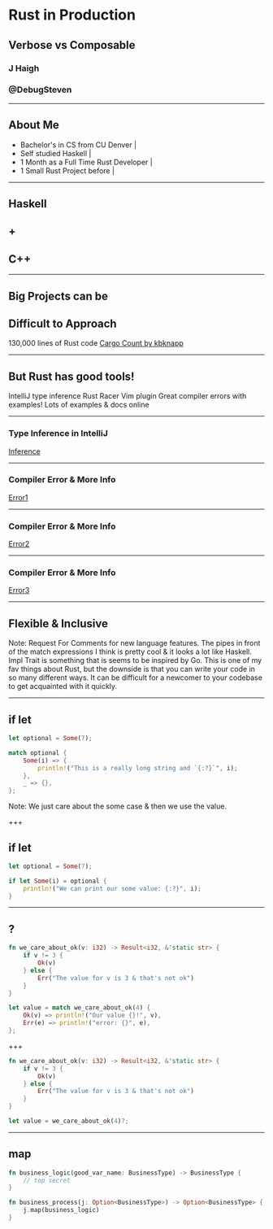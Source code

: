 # Rust in Production
## Verbose vs Composable
### J Haigh
### @DebugSteven

---

## About Me
- Bachelor's in CS from CU Denver |
- Self studied Haskell |
- 1 Month as a Full Time Rust Developer |
- 1 Small Rust Project before |

---

## Haskell
## +
## C++

---

## Big Projects can be
## Difficult to Approach

130,000 lines of Rust code
[Cargo Count by kbknapp](https://github.com/kbknapp/cargo-count)

---

## But Rust has good tools!

IntelliJ type inference
Rust Racer Vim plugin
Great compiler errors with examples!
Lots of examples & docs online

---

### Type Inference in IntelliJ
[Inference](intellij.png)

---

### Compiler Error & More Info
[Error1](error1.png)

---

### Compiler Error & More Info
[Error2](error2.png)

---

### Compiler Error & More Info
[Error3](error3.png)

---

## Flexible & Inclusive

Note:
Request For Comments for new language features.
The pipes in front of the match expressions
I think is pretty cool & it looks a lot like Haskell.
Impl Trait is something that is seems to be inspired by Go. 
This is one of my fav things about Rust, but the downside is that you can write your
code in so many different ways. It can be difficult for a newcomer to your
codebase to get acquainted with it quickly.

---

## if let

```rust
let optional = Some(7);

match optional {
    Some(i) => {
        println!("This is a really long string and `{:?}`", i);
    },
    _ => {},
};
```
Note:
We just care about the some case & then we use the value.

+++

## if let
```rust
let optional = Some(7);

if let Some(i) = optional {
    println!("We can print our some value: {:?}", i);
}
```

---

## ?

```rust
fn we_care_about_ok(v: i32) -> Result<i32, &'static str> {
    if v != 3 {
        Ok(v)
    } else {
        Err("The value for v is 3 & that's not ok")
    }
}

let value = match we_care_about_ok(4) {
    Ok(v) => println!("Our value {}!", v),
    Err(e) => println!("error: {}", e),
};
```

+++

```rust
fn we_care_about_ok(v: i32) -> Result<i32, &'static str> {
    if v != 3 {
        Ok(v)
    } else {
        Err("The value for v is 3 & that's not ok")
    }
}

let value = we_care_about_ok(4)?; 
```

---

## map

```rust
fn business_logic(good_var_name: BusinessType) -> BusinessType {
    // top secret
}

fn business_process(j: Option<BusinessType>) -> Option<BusinessType> {
    j.map(business_logic)
}
```
